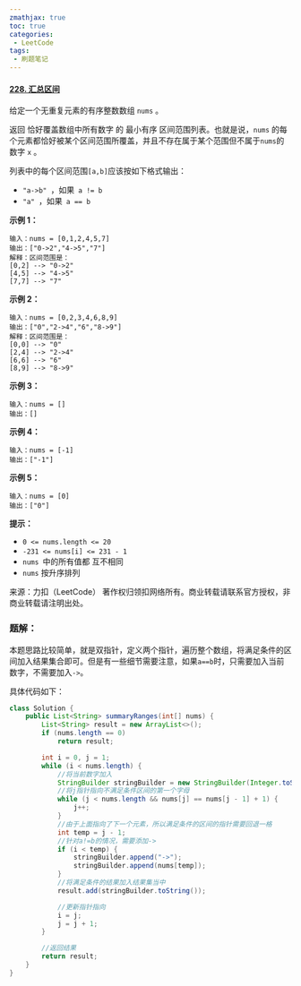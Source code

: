 ```yaml
---
zmathjax: true
toc: true
categories:
 - LeetCode
tags:
 - 刷题笔记
---
```


#### [228. 汇总区间](https://leetcode-cn.com/problems/summary-ranges/)

给定一个无重复元素的有序整数数组 `nums` 。

<!--more-->

返回 恰好覆盖数组中所有数字 的 最小有序 区间范围列表。也就是说，`nums` 的每个元素都恰好被某个区间范围所覆盖，并且不存在属于某个范围但不属于` nums `的数字 `x` 。

列表中的每个区间范围` [a,b] `应该按如下格式输出：

-   `"a->b" `，如果` a != b`
-   `"a" `，如果` a == b`

**示例 1：**

```
输入：nums = [0,1,2,4,5,7]
输出：["0->2","4->5","7"]
解释：区间范围是：
[0,2] --> "0->2"
[4,5] --> "4->5"
[7,7] --> "7"
```

**示例 2：**

```
输入：nums = [0,2,3,4,6,8,9]
输出：["0","2->4","6","8->9"]
解释：区间范围是：
[0,0] --> "0"
[2,4] --> "2->4"
[6,6] --> "6"
[8,9] --> "8->9"
```

**示例 3：**

```
输入：nums = []
输出：[]
```

**示例 4：**

```
输入：nums = [-1]
输出：["-1"]
```

**示例 5：**

```
输入：nums = [0]
输出：["0"]
```

**提示：**

-   `0 <= nums.length <= 20`
-   `-231 <= nums[i] <= 231 - 1`
-   `nums `中的所有值都 互不相同
-   `nums` 按升序排列

来源：力扣（LeetCode）
著作权归领扣网络所有。商业转载请联系官方授权，非商业转载请注明出处。

### 题解：

本题思路比较简单，就是双指针，定义两个指针，遍历整个数组，将满足条件的区间加入结果集合即可。但是有一些细节需要注意，如果`a==b`时，只需要加入当前数字，不需要加入`->`。

具体代码如下：

```java
class Solution {
    public List<String> summaryRanges(int[] nums) {
        List<String> result = new ArrayList<>();
        if (nums.length == 0)
            return result;

        int i = 0, j = 1;
        while (i < nums.length) {
          	//将当前数字加入
            StringBuilder stringBuilder = new StringBuilder(Integer.toString(nums[i]));
          	//将j指针指向不满足条件区间的第一个字母
            while (j < nums.length && nums[j] == nums[j - 1] + 1) {
                j++;
            }
          	//由于上面指向了下一个元素，所以满足条件的区间的指针需要回退一格
            int temp = j - 1;
          	//针对a!=b的情况，需要添加->
            if (i < temp) {
                stringBuilder.append("->");
                stringBuilder.append(nums[temp]);
            }
          	//将满足条件的结果加入结果集当中
            result.add(stringBuilder.toString());

          	//更新指针指向
            i = j;
            j = j + 1;
        }

      	//返回结果
        return result;
    }
}
```

